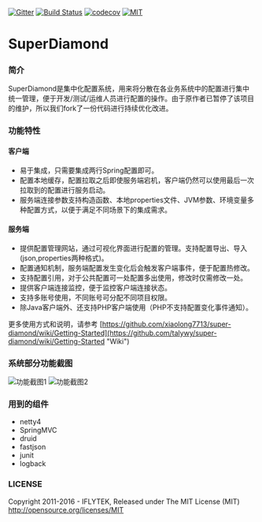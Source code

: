 [![Gitter](https://badges.gitter.im/super-diamond/Lobby.svg)](https://gitter.im/super-diamond/Lobby?utm_source=badge&utm_medium=badge&utm_campaign=pr-badge) [![Build Status](https://travis-ci.org/talywy/super-diamond.svg?branch=master)](https://travis-ci.org/talywy/super-diamond) [![codecov](https://codecov.io/gh/talywy/super-diamond/branch/master/graph/badge.svg)](https://codecov.io/gh/talywy/super-diamond) [![MIT](https://camo.githubusercontent.com/890acbdcb87868b382af9a4b1fac507b9659d9bf/68747470733a2f2f696d672e736869656c64732e696f2f62616467652f6c6963656e73652d4d49542d626c75652e737667)](http://opensource.org/licenses/MIT)

# SuperDiamond

### 简介
SuperDiamond是集中化配置系统，用来将分散在各业务系统中的配置进行集中统一管理，便于开发/测试/运维人员进行配置的操作。由于原作者已暂停了该项目的维护，所以我们fork了一份代码进行持续优化改进。

### 功能特性
#### 客户端
- 易于集成，只需要集成两行Spring配置即可。
- 配置本地缓存，配置拉取之后即使服务端宕机，客户端仍然可以使用最后一次拉取到的配置进行服务启动。
- 服务端连接参数支持构造函数、本地properties文件、JVM参数、环境变量多种配置方式，以便于满足不同场景下的集成需求。

#### 服务端
- 提供配置管理网站，通过可视化界面进行配置的管理。支持配置导出、导入(json,properties两种格式)。
- 配置通知机制，服务端配置发生变化后会触发客户端事件，便于配置热修改。
- 支持配置引用，对于公共配置可一处配置多出使用，修改时仅需修改一处。
- 提供客户端连接监控，便于监控客户端连接状态。
- 支持多账号使用，不同账号可分配不同项目权限。
- 除Java客户端外、还支持PHP客户端使用（PHP不支持配置变化事件通知）。

更多使用方式和说明，请参考 [https://github.com/xiaolong7713/super-diamond/wiki/Getting-Started](https://github.com/talywy/super-diamond/wiki/Getting-Started "Wiki")

### 系统部分功能截图
![](https://raw.githubusercontent.com/xiake2025/super-diamond/master/image/diamond_1.png "功能截图1")
![](https://raw.githubusercontent.com/xiake2025/super-diamond/master/image/diamond_2.png "功能截图2")

### 用到的组件
- netty4
- SpringMVC
- druid
- fastjson
- junit
- logback

### LICENSE
Copyright 2011-2016 - IFLYTEK, Released under The MIT License (MIT) http://opensource.org/licenses/MIT
